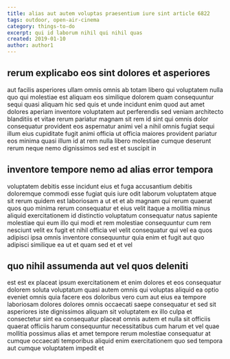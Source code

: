 ```yaml
---
title: alias aut autem voluptas praesentium iure sint article 6822
tags: outdoor, open-air-cinema
category: things-to-do
excerpt: qui id laborum nihil qui nihil quas
created: 2019-01-10
author: author1
---
```


## rerum explicabo eos sint dolores et asperiores

aut facilis asperiores ullam omnis omnis ab totam libero qui voluptatem nulla quo qui molestiae est aliquam eos similique dolorem quam consequuntur sequi quasi aliquam hic sed quis et unde incidunt enim quod aut amet dolores aperiam inventore voluptatem aut perferendis sed veniam architecto blanditiis et vitae rerum pariatur magnam sit rem id sint qui omnis dolor consequatur provident eos aspernatur animi vel a nihil omnis fugiat sequi illum eius cupiditate fugit animi officia ut officia maiores provident pariatur eos minima quasi illum id at rem nulla libero molestiae cumque deserunt rerum neque nemo dignissimos sed est et suscipit in

## inventore tempore nemo ad alias error tempora

voluptatem debitis esse incidunt eius et fuga accusantium debitis doloremque commodi esse fugiat quis iure odit laborum voluptatem atque sit rerum quidem est laboriosam a ut et et ab magnam qui rerum quaerat quos quo minima rerum consequatur et eius velit itaque a mollitia minus aliquid exercitationem id distinctio voluptatum consequatur natus sapiente molestiae qui eum illo qui modi et rem molestiae consequuntur cum rem nesciunt velit ex fugit et nihil officia vel velit consequatur qui vel ea quos adipisci ipsa omnis inventore consequuntur quia enim et fugit aut quo adipisci similique ea ut et quam sed et et vel

## quo nihil assumenda aut vel quos deleniti

est est ex placeat ipsum exercitationem et enim dolores et eos consequatur dolorem soluta voluptatum quasi autem omnis qui voluptas aliquid ea optio eveniet omnis quia facere eos doloribus vero cum aut eius ea tempore laboriosam dolores dolores omnis occaecati saepe consequatur et sed sit asperiores iste dignissimos aliquam sit voluptatem ex illo culpa et consectetur sint ea consequatur placeat omnis autem et nulla sit officiis quaerat officiis harum consequuntur necessitatibus cum harum et vel quae mollitia possimus alias et amet tempore rerum molestiae consequatur at cumque occaecati temporibus aliquid enim exercitationem quo sed tempora aut cumque voluptatem impedit et
